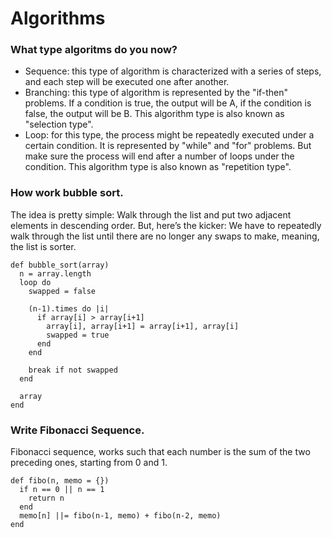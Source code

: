 # Algorithms

### What type algoritms do you now?
- Sequence: this type of algorithm is characterized with a series of steps, and each step will be executed one after another.
- Branching: this type of algorithm is represented by the "if-then" problems. If a condition is true, the output will be A, if the condition is false, the output will be B. This algorithm type is also known as "selection type".
- Loop: for this type, the process might be repeatedly executed under a certain condition. It is represented by "while" and "for" problems. But make sure the process will end after a number of loops under the condition. This algorithm type is also known as "repetition type".


### How work bubble sort.
The idea is pretty simple: Walk through the list and put two adjacent elements in descending order. But, here’s the kicker: We have to repeatedly walk through the list until there are no longer any swaps to make, meaning, the list is sorter.
```
def bubble_sort(array)
  n = array.length
  loop do
    swapped = false

    (n-1).times do |i|
      if array[i] > array[i+1]
        array[i], array[i+1] = array[i+1], array[i]
        swapped = true
      end
    end

    break if not swapped
  end

  array
end
```

### Write Fibonacci Sequence.
Fibonacci sequence, works such that each number is the sum of the two preceding ones, starting from 0 and 1.
```
def fibo(n, memo = {})
  if n == 0 || n == 1
    return n
  end
  memo[n] ||= fibo(n-1, memo) + fibo(n-2, memo)
end
```